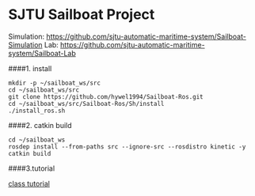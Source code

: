 # SJTU Sailboat Project
Simulation: https://github.com/sjtu-automatic-maritime-system/Sailboat-Simulation
Lab: https://github.com/sjtu-automatic-maritime-system/Sailboat-Lab

####1. install
```
mkdir -p ~/sailboat_ws/src
cd ~/sailboat_ws/src
git clone https://github.com/hywel1994/Sailboat-Ros.git
cd ~/sailboat_ws/src/Sailboat-Ros/Sh/install
./install_ros.sh
```

####2. catkin build
```$xslt
cd ~/sailboat_ws
rosdep install --from-paths src --ignore-src --rosdistro kinetic -y
catkin build
```
####3.tutorial

[class tutorial](https://github.com/hywel1994/Sailboat-Ros/blob/kinetic/Doc/tutorial_class.md)


